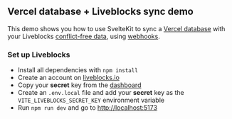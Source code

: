 ## Vercel database + Liveblocks sync demo

This demo shows you how to use SvelteKit to sync
a [Vercel database](https://vercel.com/blog/vercel-storage#vercel-postgres-complex-data-made-easy) with your
Liveblocks [conflict-free data](https://liveblocks.io/conflict-free-data-types),
using [webhooks](https://liveblocks.io/docs/guides/webhooks).

### Set up Liveblocks

- Install all dependencies with `npm install`
- Create an account on [liveblocks.io](https://liveblocks.io/dashboard)
- Copy your **secret** key from the [dashboard](https://liveblocks.io/dashboard/apikeys)
- Create an `.env.local` file and add your **secret** key as the `VITE_LIVEBLOCKS_SECRET_KEY` environment
  variable
- Run `npm run dev` and go to [http://localhost:5173](http://localhost:5173)
